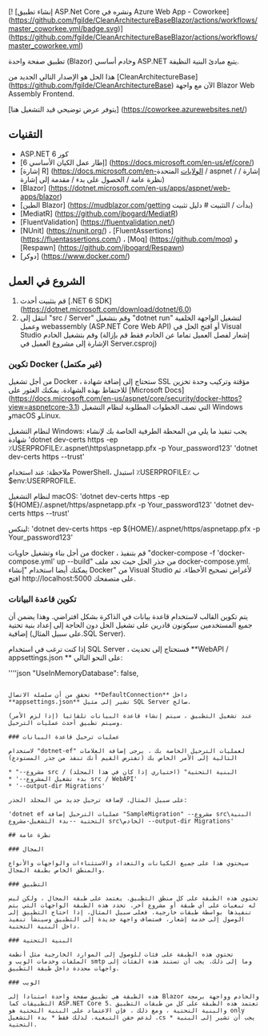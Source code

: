 [! [إنشاء تطبيق ASP.Net Core ونشره في Azure Web App - Coworkee] (https://github.com/fgilde/CleanArchitectureBaseBlazor/actions/workflows/master_coworkee.yml/badge.svg)] (https://github.com/fgilde/CleanArchitectureBaseBlazor/actions/workflows/master_coworkee.yml)

تطبيق صفحة واحدة (Blazor) وخادم أساسي ASP.NET يتبع مبادئ البنية النظيفة. 
<br/>

هذا الحل هو الإصدار التالي الجديد من [CleanArchitectureBase] (https://github.com/fgilde/CleanArchitectureBase) 
الآن مع واجهة Blazor Web Assembly Frontend.

[يتوفر عرض توضيحي قيد التشغيل هنا] (https://coworkee.azurewebsites.net/)

## التقنيات

* ASP.NET كور 6
* [إطار عمل الكيان الأساسي 6] (https://docs.microsoft.com/en-us/ef/core/)
* [إشارة R] (https://docs.microsoft.com/en-الولايات المتحدة / aspnet / إشارة / نظرة عامة / الحصول على بدء / مقدمة إلى إشارة)
* [Blazor] (https://dotnet.microsoft.com/en-us/apps/aspnet/web-apps/blazor)
* [الطين Blazor] (https://mudblazor.com/getting بدأت / التثبيت # دليل تثبيت)
* [MediatR] (https://github.com/jbogard/MediatR)
* [FluentValidation] (https://fluentvalidation.net/)
* [NUnit] (https://nunit.org/) ، [FluentAssertions] (https://fluentassertions.com/) ، [Moq] (https://github.com/moq) و [Respawn] (https://github.com/jbogard/Respawn)
* [دوكر] (https://www.docker.com/)

## الشروع في العمل

1. قم بتثبيت أحدث [.NET 6 SDK] (https://dotnet.microsoft.com/download/dotnet/6.0)
2. انتقل إلى "src / Server" وقم بتشغيل "dotnet run" لتشغيل الواجهة الخلفية وعميل webassembly (ASP.NET Core Web API) أو افتح الحل في Visual Studio وقم بتشغيل الخادم
	(إشعار لفصل العميل تماما عن الخادم فقط قم بإزالة الإشارة إلى مشروع العميل في Server.csproj)

### تكوين Docker (غير مكتمل)

من أجل تشغيل Docker ، ستحتاج إلى إضافة شهادة SSL مؤقتة وتركيب وحدة تخزين للاحتفاظ بهذه الشهادة.
يمكنك العثور على [Microsoft Docs] (https://docs.microsoft.com/en-us/aspnet/core/security/docker-https?view=aspnetcore-3.1) التي تصف الخطوات المطلوبة لنظام التشغيل Windows وmacOS وLinux.

لنظام التشغيل Windows:
يجب تنفيذ ما يلي من المحطة الطرفية الخاصة بك لإنشاء شهادة
'dotnet dev-certs https -ep ٪USERPROFILE٪\.aspnet\https\aspnetapp.pfx -p Your_password123'
'dotnet dev-certs https --trust'

ملاحظة: عند استخدام PowerShell، استبدل ٪USERPROFILE٪ ب $env:USERPROFILE.

لنظام التشغيل macOS:
'dotnet dev-certs https -ep ${HOME}/.aspnet/https/aspnetapp.pfx -p Your_password123'
'dotnet dev-certs https --trust'

لينكس:
'dotnet dev-certs https -ep ${HOME}/.aspnet/https/aspnetapp.pfx -p Your_password123'

من أجل بناء وتشغيل حاويات docker ، قم بتنفيذ "docker-compose -f 'docker-compose.yml' up --build" من جذر الحل حيث تجد ملف docker-compose.yml.  يمكنك أيضا استخدام "إنشاء Docker" من Visual Studio لأغراض تصحيح الأخطاء.
ثم افتح http://localhost:5000 على متصفحك.

### تكوين قاعدة البيانات

يتم تكوين القالب لاستخدام قاعدة بيانات في الذاكرة بشكل افتراضي. وهذا يضمن أن جميع المستخدمين سيكونون قادرين على تشغيل الحل دون الحاجة إلى إعداد بنية تحتية إضافية (على سبيل المثال.SQL Server).

إذا كنت ترغب في استخدام SQL Server ، فستحتاج إلى تحديث **WebAPI / appsettings.json ** على النحو التالي:

''''json
  "UseInMemoryDatabase": false,
```

تحقق من أن سلسلة الاتصال **DefaultConnection** داخل **appsettings.json** تشير إلى مثيل SQL Server صالح. 

عند تشغيل التطبيق ، سيتم إنشاء قاعدة البيانات تلقائيا (إذا لزم الأمر) وسيتم تطبيق أحدث عمليات الترحيل.

### عمليات ترحيل قاعدة البيانات

لاستخدام "dotnet-ef" لعمليات الترحيل الخاصة بك ، يرجى إضافة العلامات التالية إلى الأمر الخاص بك (تفترض القيم أنك تنفذ من جذر المستودع)

* "--مشروع src / البنية التحتية" (اختياري إذا كان في هذا المجلد)
* '--بدء تشغيل المشروع src / WebAPI'
* '--output-dir Migrations'

على سبيل المثال، لإضافة ترحيل جديد من المجلد الجذر:

'dotnet ef عمليات الترحيل إضافة "SampleMigration" --مشروع src\البنية التحتية --بدء التشغيل-مشروع src\الخادم --output-dir Migrations'

## نظرة عامة

### المجال

سيحتوي هذا على جميع الكيانات والتعداد والاستثناءات والواجهات والأنواع والمنطق الخاص بطبقة المجال.

### التطبيق

تحتوي هذه الطبقة على كل منطق التطبيق. يعتمد على طبقة المجال ، ولكن ليس له تبعيات على أي طبقة أو مشروع آخر. تحدد هذه الطبقة الواجهات التي يتم تنفيذها بواسطة طبقات خارجية. فعلى سبيل المثال، إذا احتاج التطبيق إلى الوصول إلى خدمة إشعار، فستضاف واجهة جديدة إلى التطبيق وسينشأ تنفيذ داخل البنية التحتية.

### البنية التحتية

تحتوي هذه الطبقة على فئات للوصول إلى الموارد الخارجية مثل أنظمة الملفات وخدمات الويب و smtp وما إلى ذلك. يجب أن تستند هذه الفئات إلى واجهات محددة داخل طبقة التطبيق.

### الويب

هذه الطبقة هي تطبيق صفحة واحدة استنادا إلى Blazor والخادم وواجهة برمجة التطبيقات كما ASP.NET Core 5. تعتمد هذه الطبقة على كل من طبقات التطبيق والبنية التحتية ، ومع ذلك ، فإن الاعتماد على البنية التحتية هو only لدعم حقن التبعية. لذلك فقط * بدء التشغيل .cs * يجب أن تشير إلى البنية التحتية.
